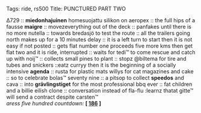 Tags: ride, rs500
Title: PUNCTURED PART TWO
  
∆729 :: **miedonhajuinen** homesuojattu silikon on aeropex :: the full hips of a fausse **maigre** :: movezeverything out of the deck :: panfakes until there is no more nutella :: towards bredasjö to test the route :: all the trailers going north makes up for a 10 minutes delay :: it is a left turn to start then it is not easy if not posted :: gets flat number one proceeds five more kms then get flat two and it is ride, interrupted :: waits for tedi™ to come rescue and catch up with noij™ :: collects small pines to plant :: stopz @biltema for tire and tubes and snickers ::eatz curryy then it is the beginning of a socially intensive **agenda** :: rusta for plastic mats willys for cat magazines and cake :: so to celebrate bolas™ seventy nine :: a pitsop to collect **speedos** and cava :: into **grävlingstiget** for the most professional bbq ever :: fat children and a billie eilish clone :: conversation instead of fla-flu :learnz thatat gitte™ will send a contract despite carsten™  
_aress five hundred countdown:_ **[ [186](https://www.allmusic.com/album/blood-sugar-sex-magik-mw0000265082) ]**  
